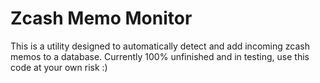 # Zcash Memo Monitor

This is a utility designed to automatically detect and add incoming zcash memos to a database. Currently 100% unfinished and in testing, use this code at your own risk :) 